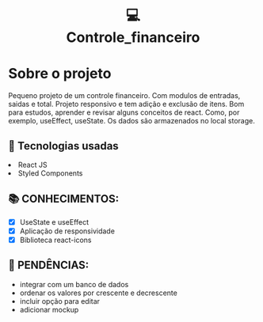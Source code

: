 <h1 align="center">
  💻<br>Controle_financeiro
</h1>

# Sobre o projeto

Pequeno projeto de um controle financeiro. Com modulos de entradas, saidas e total. Projeto responsivo e tem adição e exclusão de itens. Bom para estudos, aprender e revisar alguns conceitos de react. Como, por exemplo, useEffect, useState. Os dados são armazenados no local storage.

##  🚀 Tecnologias usadas

<li>React JS</li>
<li>Styled Components</li>

## 📚 CONHECIMENTOS:

- [x] UseState e useEffect
- [x] Aplicação de responsividade
- [x] Biblioteca react-icons

## 📝 PENDÊNCIAS:

- integrar com um banco de dados
- ordenar os valores por crescente e decrescente
- incluir opção para editar
- adicionar mockup
